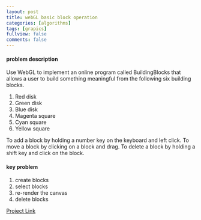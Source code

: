 ```yaml
---
layout: post
title: webGL basic block operation
categories: [algorithms]
tags: [grapics]
fullview: false
comments: false
---
```

#### problem description
Use WebGL to implement an online program called BuildingBlocks that allows a user to build something meaningful from the following six building blocks.
1.	Red disk
2.	Green disk
3.	Blue disk
4.	Magenta square
5.	Cyan square
6.	Yellow square

To add a block by holding a number key on the keyboard and left click.
To move a block by clicking on a block and drag.
To delete a block by holding a shift key and click on the block.

#### key problem
1. create blocks
2. select blocks
3. re-render the canvas
4. delete blocks

[Project Link](https://scao7.github.io/cs435/project2/Buildingblocks.html)
